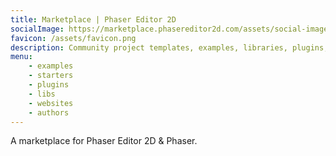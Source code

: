 ```yaml
---
title: Marketplace | Phaser Editor 2D
socialImage: https://marketplace.phasereditor2d.com/assets/social-image.jpg
favicon: /assets/favicon.png
description: Community project templates, examples, libraries, plugins, assets, tutorials.
menu:
    - examples
    - starters
    - plugins
    - libs
    - websites
    - authors
---
```


A marketplace for Phaser Editor 2D & Phaser.